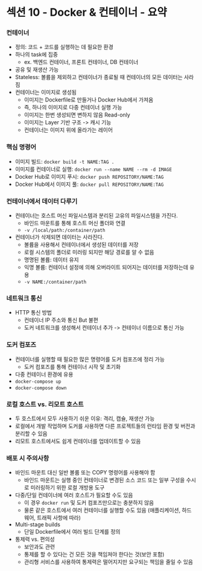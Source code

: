 # 섹션 10 - Docker & 컨테이너 - 요약

### 컨테이너

- 정의: 코드 + 코드를 실행하는 데 필요한 환경
- 하나의 task에 집중
  - ex. 백엔드 컨테이너, 프론트 컨테이너, DB 컨테이너
- 공유 및 재생산 가능
- Stateless: 볼륨을 제외하고 컨테이너가 종료될 때 컨테이너의 모든 데이터는 사라짐
- 컨테이너는 이미지로 생성됨
  - 이미지는 Dockerfile로 만들거나 Docker Hub에서 가져옴
  - 즉, 하나의 이미지로 다중 컨테이너 실행 가능
  - 이미지는 한번 생성되면 변하지 않음 Read-only
  - 이미지는 Layer 기반 구조 -> 캐시 기능
  - 컨테이너는 이미지 위에 올라가는 레이어

### 핵심 명령어

- 이미지 빌드: `docker build -t NAME:TAG .`
- 이미지를 컨테이너로 실행: `docker run --name NAME --rm -d IMAGE`
- Docker Hub로 이미지 푸시: `docker push REPOSITORY/NAME:TAG`
- Docker Hub에서 이미지 풀: `docker pull REPOSITORY/NAME:TAG`

### 컨테이너에서 데이터 다루기

- 컨테이너는 호스트 머신 파일시스템과 분리된 고유의 파일시스템을 가진다.
  - 바인드 마운트를 통해 호스트 머신 폴더와 연결
  - `-v /local/path:/container/path`
- 컨테이너가 삭제되면 데이터는 사라진다.
  - 볼륨을 사용해서 컨테이너에서 생성된 데이터를 저장
  - 로컬 시스템의 폴더로 미러링 되지만 해당 경로를 알 수 없음
  - 명명된 볼륨: 데이터 유지
  - 익명 볼륨: 컨테이너 설정에 의해 오버라이트 되어지는 데이터를 저장하는데 유용
  - `-v NAME:/container/path`

### 네트워크 통신

- HTTP 통신 방법
  - 컨테이너 IP 주소와 통신 But 불편
  - 도커 네트워크를 생성해서 컨테이너 추가 -> 컨테이너 이름으로 통신 가능

### 도커 컴포즈

- 컨테이너를 실행할 때 필요한 많은 명령어를 도커 컴포즈에 정리 가능
  - 도커 컴포즈를 통해 컨테이너 시작 및 초기화
- 다중 컨테이너 환경에 유용
- `docker-compose up`
- `docker-compose down`

### 로컬 호스트 vs. 리모트 호스트

- 두 호스트에서 모두 사용하기 쉬운 이유: 격리, 캡슐, 재생산 가능
- 로컬에서 개발 작업하며 도커를 사용하면 다른 프로젝트들의 런타임 환경 및 버전과 분리할 수 있음
- 리모트 호스트에서도 쉽게 컨테이너를 업데이트할 수 있음

### 배포 시 주의사항

- 바인드 마운트 대신 일반 볼륨 또는 COPY 명령어를 사용해야 함
  - 바인드 마운트는 실행 중인 컨테이너로 변경된 소스 코드 또는 일부 구성을 수시로 미러링하기 위한 로컬 개방용 도구
- 다중/단일 컨테이너에 여러 호스트가 필요할 수도 있음
  - 이 경우 `docker run` 및 도커 컴포즈만으로는 충분하지 않음
  - 물론 같은 호스트에서 여러 컨테이너를 실행할 수도 있음 (애플리케이션, 하드웨어, 트래픽 사항에 따라)
- Multi-stage builds
  - 단일 Dockerfile에서 여러 빌드 단계를 정의
- 통제력 vs. 편의성
  - 보안과도 관련
  - 통제를 할 수 있다는 건 모든 것을 책임져야 한다는 것(보안 포함)
  - 관리형 서비스를 사용하여 통제력은 떨어지지만 요구되는 책임을 줄일 수 있음
